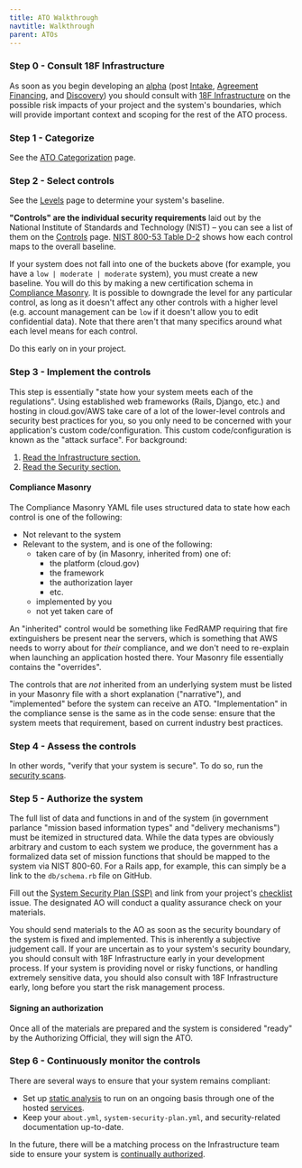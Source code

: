 ```yaml
---
title: ATO Walkthrough
navtitle: Walkthrough
parent: ATOs
---
```


### Step 0 - Consult 18F Infrastructure

As soon as you begin developing an [alpha](https://18f.gsa.gov/dashboard/stages/#alpha) (post [Intake](https://pages.18f.gov/intake/), [Agreement Financing](https://pages.18f.gov/intake/funding-and-iaa/), and [Discovery](https://18f.gsa.gov/dashboard/stages/#discovery)) you should consult with [18F Infrastructure](https://github.com/18F/handbook/blob/staging/articles/2-about-us/teams/infrastructure.md) on the possible risk impacts of your project and the system's boundaries, which will provide important context and scoping for the rest of the ATO process.

### Step 1 - Categorize

See the [ATO Categorization](../categorize/) page.

### Step 2 - Select controls

See the [Levels](../levels/) page to determine your system's baseline.

**"Controls" are the individual security requirements** laid out by the National Institute of Standards and Technology (NIST) – you can see a list of them on the [Controls](../controls/) page. [NIST 800-53 Table D-2](http://nvlpubs.nist.gov/nistpubs/SpecialPublications/NIST.SP.800-53r4.pdf#page=109) shows how each control maps to the overall baseline.

If your system does not fall into one of the buckets above (for example, you have a `low | moderate | moderate` system), you must create a new baseline. You will do this by making a new certification schema in [Compliance Masonry](https://github.com/opencontrol/compliance-masonry). It is possible to downgrade the level for any particular control, as long as it doesn't affect any other controls with a higher level (e.g. account management can be `low` if it doesn't allow you to edit confidential data). Note that there aren't that many specifics around what each level means for each control.

Do this early on in your project.

### Step 3 - Implement the controls

This step is essentially "state how your system meets each of the regulations". Using established web frameworks (Rails, Django, etc.) and hosting in cloud.gov/AWS take care of a lot of the lower-level controls and security best practices for you, so you only need to be concerned with your application's custom code/configuration. This custom code/configuration is known as the "attack surface". For background:

1. [Read the Infrastructure section.](../../infrastructure/)
1. [Read the Security section.](../../security)

#### Compliance Masonry

The Compliance Masonry YAML file uses structured data to state how each control is one of the following:

* Not relevant to the system
* Relevant to the system, and is one of the following:
    * taken care of by (in Masonry, inherited from) one of:
        * the platform (cloud.gov)
        * the framework
        * the authorization layer
        * etc.
    * implemented by you
    * not yet taken care of

An "inherited" control would be something like FedRAMP requiring that fire extinguishers be present near the servers, which is something that AWS needs to worry about for _their_ compliance, and we don't need to re-explain when launching an application hosted there. Your Masonry file essentially contains the "overrides".

The controls that are _not_ inherited from an underlying system must be listed in your Masonry file with a short explanation ("narrative"), and "implemented" before the system can receive an ATO. "Implementation" in the compliance sense is the same as in the code sense: ensure that the system meets that requirement, based on current industry best practices.

### Step 4 - Assess the controls

In other words, "verify that your system is secure". To do so, run the [security scans](../../security/scanning/).

### Step 5 - Authorize the system

The full list of data and functions in and of the system (in government parlance "mission based information types" and "delivery mechanisms") must be itemized in structured data. While the data types are obviously arbitrary and custom to each system we produce, the government has a formalized data set of mission functions that should be mapped to the system via NIST 800-60. For a Rails app, for example, this can simply be a link to the `db/schema.rb` file on GitHub.

Fill out the [System Security Plan (SSP)](../ssp/) and link from your project's [checklist](../checklist/) issue. The designated AO will conduct a quality assurance check on your materials.

You should send materials to the AO as soon as the security boundary of the system is fixed and implemented. This is inherently a subjective judgement call. If your are uncertain as to your system's security boundary, you should consult with 18F Infrastructure early in your development process. If your system is providing novel or risky functions, or handling extremely sensitive data, you should also consult with 18F Infrastructure early, long before you start the risk management process.

#### Signing an authorization

Once all of the materials are prepared and the system is considered "ready" by the Authorizing Official, they will sign the ATO.

### Step 6 - Continuously monitor the controls

There are several ways to ensure that your system remains compliant:

* Set up [static analysis](../../security/static-analysis/) to run on an ongoing basis through one of the hosted [services](../../security/static-analysis/#services).
* Keep your `about.yml`, `system-security-plan.yml`, and security-related documentation up-to-date.

In the future, there will be a matching process on the Infrastructure team side to ensure your system is [continually authorized](../types/#continuous-authorization).
